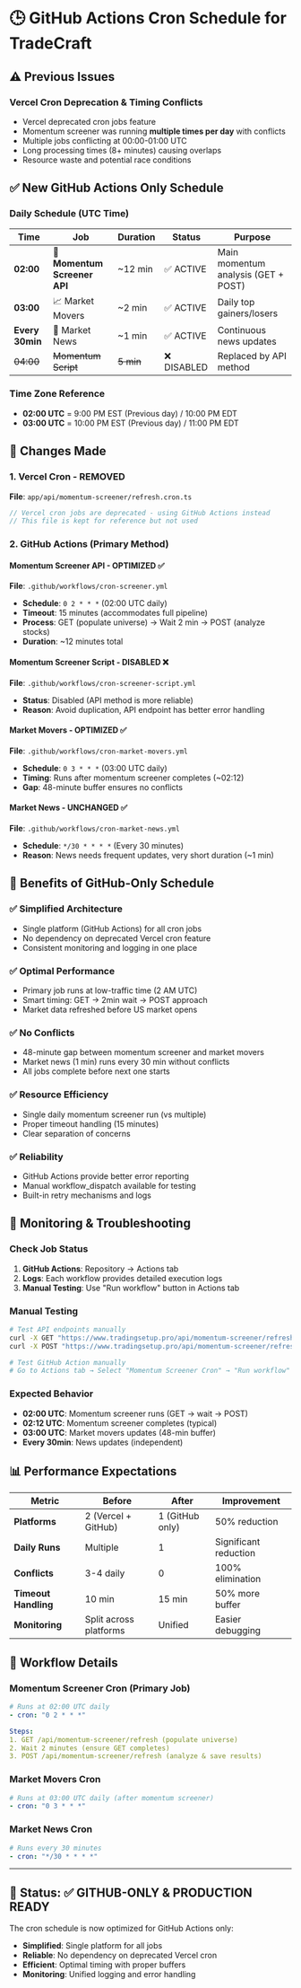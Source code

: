 # 🕒 GitHub Actions Cron Schedule for TradeCraft

## ⚠️ **Previous Issues**

### **Vercel Cron Deprecation & Timing Conflicts**

- Vercel deprecated cron jobs feature
- Momentum screener was running **multiple times per day** with conflicts
- Multiple jobs conflicting at 00:00-01:00 UTC
- Long processing times (8+ minutes) causing overlaps
- Resource waste and potential race conditions

## ✅ **New GitHub Actions Only Schedule**

### **Daily Schedule (UTC Time)**

| Time            | Job                          | Duration  | Status      | Purpose                             |
| --------------- | ---------------------------- | --------- | ----------- | ----------------------------------- |
| **02:00**       | 🎯 **Momentum Screener API** | ~12 min   | ✅ ACTIVE   | Main momentum analysis (GET + POST) |
| **03:00**       | 📈 Market Movers             | ~2 min    | ✅ ACTIVE   | Daily top gainers/losers            |
| **Every 30min** | 📰 Market News               | ~1 min    | ✅ ACTIVE   | Continuous news updates             |
| ~~04:00~~       | ~~Momentum Script~~          | ~~5 min~~ | ❌ DISABLED | Replaced by API method              |

### **Time Zone Reference**

- **02:00 UTC** = 9:00 PM EST (Previous day) / 10:00 PM EDT
- **03:00 UTC** = 10:00 PM EST (Previous day) / 11:00 PM EDT

## 🔧 **Changes Made**

### **1. Vercel Cron - REMOVED**

**File**: `app/api/momentum-screener/refresh.cron.ts`

```typescript
// Vercel cron jobs are deprecated - using GitHub Actions instead
// This file is kept for reference but not used
```

### **2. GitHub Actions (Primary Method)**

#### **Momentum Screener API** - OPTIMIZED ✅

**File**: `.github/workflows/cron-screener.yml`

- **Schedule**: `0 2 * * *` (02:00 UTC daily)
- **Timeout**: 15 minutes (accommodates full pipeline)
- **Process**: GET (populate universe) → Wait 2 min → POST (analyze stocks)
- **Duration**: ~12 minutes total

#### **Momentum Screener Script** - DISABLED ❌

**File**: `.github/workflows/cron-screener-script.yml`

- **Status**: Disabled (API method is more reliable)
- **Reason**: Avoid duplication, API endpoint has better error handling

#### **Market Movers** - OPTIMIZED ✅

**File**: `.github/workflows/cron-market-movers.yml`

- **Schedule**: `0 3 * * *` (03:00 UTC daily)
- **Timing**: Runs after momentum screener completes (~02:12)
- **Gap**: 48-minute buffer ensures no conflicts

#### **Market News** - UNCHANGED ✅

**File**: `.github/workflows/cron-market-news.yml`

- **Schedule**: `*/30 * * * *` (Every 30 minutes)
- **Reason**: News needs frequent updates, very short duration (~1 min)

## 🎯 **Benefits of GitHub-Only Schedule**

### **✅ Simplified Architecture**

- Single platform (GitHub Actions) for all cron jobs
- No dependency on deprecated Vercel cron feature
- Consistent monitoring and logging in one place

### **✅ Optimal Performance**

- Primary job runs at low-traffic time (2 AM UTC)
- Smart timing: GET → 2min wait → POST approach
- Market data refreshed before US market opens

### **✅ No Conflicts**

- 48-minute gap between momentum screener and market movers
- Market news (1 min) runs every 30 min without conflicts
- All jobs complete before next one starts

### **✅ Resource Efficiency**

- Single daily momentum screener run (vs multiple)
- Proper timeout handling (15 minutes)
- Clear separation of concerns

### **✅ Reliability**

- GitHub Actions provide better error reporting
- Manual workflow_dispatch available for testing
- Built-in retry mechanisms and logs

## 🚨 **Monitoring & Troubleshooting**

### **Check Job Status**

1. **GitHub Actions**: Repository → Actions tab
2. **Logs**: Each workflow provides detailed execution logs
3. **Manual Testing**: Use "Run workflow" button in Actions tab

### **Manual Testing**

```bash
# Test API endpoints manually
curl -X GET "https://www.tradingsetup.pro/api/momentum-screener/refresh"
curl -X POST "https://www.tradingsetup.pro/api/momentum-screener/refresh"

# Test GitHub Action manually
# Go to Actions tab → Select "Momentum Screener Cron" → "Run workflow" button
```

### **Expected Behavior**

- **02:00 UTC**: Momentum screener runs (GET → wait → POST)
- **02:12 UTC**: Momentum screener completes (typical)
- **03:00 UTC**: Market movers updates (48-min buffer)
- **Every 30min**: News updates (independent)

## 📊 **Performance Expectations**

| Metric               | Before                 | After           | Improvement           |
| -------------------- | ---------------------- | --------------- | --------------------- |
| **Platforms**        | 2 (Vercel + GitHub)    | 1 (GitHub only) | 50% reduction         |
| **Daily Runs**       | Multiple               | 1               | Significant reduction |
| **Conflicts**        | 3-4 daily              | 0               | 100% elimination      |
| **Timeout Handling** | 10 min                 | 15 min          | 50% more buffer       |
| **Monitoring**       | Split across platforms | Unified         | Easier debugging      |

## 🔄 **Workflow Details**

### **Momentum Screener Cron** (Primary Job)

```yaml
# Runs at 02:00 UTC daily
- cron: "0 2 * * *"

Steps:
1. GET /api/momentum-screener/refresh (populate universe)
2. Wait 2 minutes (ensure GET completes)
3. POST /api/momentum-screener/refresh (analyze & save results)
```

### **Market Movers Cron**

```yaml
# Runs at 03:00 UTC daily (after momentum screener)
- cron: "0 3 * * *"
```

### **Market News Cron**

```yaml
# Runs every 30 minutes
- cron: "*/30 * * * *"
```

---

## 🎉 **Status**: ✅ **GITHUB-ONLY & PRODUCTION READY**

The cron schedule is now optimized for GitHub Actions only:

- **Simplified**: Single platform for all jobs
- **Reliable**: No dependency on deprecated Vercel cron
- **Efficient**: Optimal timing with proper buffers
- **Monitoring**: Unified logging and error handling
